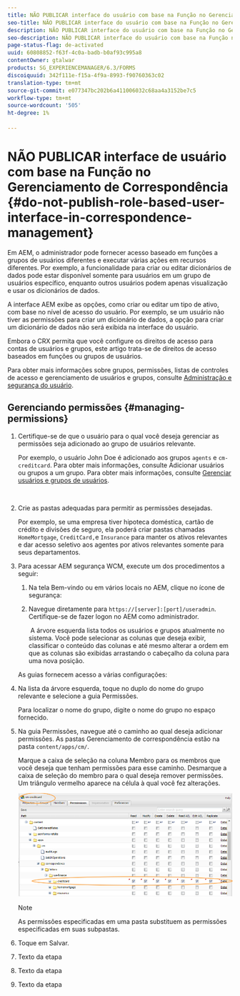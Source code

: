 ```yaml
---
title: NÃO PUBLICAR interface do usuário com base na Função no Gerenciamento de Correspondência
seo-title: NÃO PUBLICAR interface do usuário com base na Função no Gerenciamento de Correspondência
description: NÃO PUBLICAR interface do usuário com base na Função no Gerenciamento de Correspondência
seo-description: NÃO PUBLICAR interface do usuário com base na Função no Gerenciamento de Correspondência
page-status-flag: de-activated
uuid: 60808852-f63f-4c0a-badb-b0af93c995a8
contentOwner: gtalwar
products: SG_EXPERIENCEMANAGER/6.3/FORMS
discoiquuid: 342f111e-f15a-4f9a-8993-f90760363c02
translation-type: tm+mt
source-git-commit: e077347bc202b6a411006032c68aa4a3152be7c5
workflow-type: tm+mt
source-wordcount: '505'
ht-degree: 1%

---
```



# NÃO PUBLICAR interface de usuário com base na Função no Gerenciamento de Correspondência {#do-not-publish-role-based-user-interface-in-correspondence-management}

Em AEM, o administrador pode fornecer acesso baseado em funções a grupos de usuários diferentes e executar várias ações em recursos diferentes. Por exemplo, a funcionalidade para criar ou editar dicionários de dados pode estar disponível somente para usuários em um grupo de usuários específico, enquanto outros usuários podem apenas visualização e usar os dicionários de dados.

A interface AEM exibe as opções, como criar ou editar um tipo de ativo, com base no nível de acesso do usuário. Por exemplo, se um usuário não tiver as permissões para criar um dicionário de dados, a opção para criar um dicionário de dados não será exibida na interface do usuário.

Embora o CRX permita que você configure os direitos de acesso para contas de usuários e grupos, este artigo trata-se de direitos de acesso baseados em funções ou grupos de usuários.

Para obter mais informações sobre grupos, permissões, listas de controles de acesso e gerenciamento de usuários e grupos, consulte [Administração e segurança do usuário](/help/sites-administering/security.md).

## Gerenciando permissões {#managing-permissions}

1. Certifique-se de que o usuário para o qual você deseja gerenciar as permissões seja adicionado ao grupo de usuários relevante.

   Por exemplo, o usuário John Doe é adicionado aos grupos `agents` e `cm-creditcard`. Para obter mais informações, consulte Adicionar usuários ou grupos a um grupo. Para obter mais informações, consulte [Gerenciar usuários e grupos de usuários](/help/communities/users.md).

   ![]()

1. Crie as pastas adequadas para permitir as permissões desejadas.

   Por exemplo, se uma empresa tiver hipoteca doméstica, cartão de crédito e divisões de seguro, ela poderá criar pastas chamadas `HomeMortgage`, `CreditCard,`e `Insurance` para manter os ativos relevantes e dar acesso seletivo aos agentes por ativos relevantes somente para seus departamentos.

1. Para acessar AEM segurança WCM, execute um dos procedimentos a seguir:

   1. Na tela Bem-vindo ou em vários locais no AEM, clique no ícone de segurança:

   1. Navegue diretamente para `https://[server]:[port]/useradmin`. Certifique-se de fazer logon no AEM como administrador.

      ![]()
   A árvore esquerda lista todos os usuários e grupos atualmente no sistema. Você pode selecionar as colunas que deseja exibir, classificar o conteúdo das colunas e até mesmo alterar a ordem em que as colunas são exibidas arrastando o cabeçalho da coluna para uma nova posição.

   As guias fornecem acesso a várias configurações:

1. Na lista da árvore esquerda, toque no duplo do nome do grupo relevante e selecione a guia Permissões.

   Para localizar o nome do grupo, digite o nome do grupo no espaço fornecido.

1. Na guia Permissões, navegue até o caminho ao qual deseja adicionar permissões. As pastas Gerenciamento de correspondência estão na pasta `content/apps/cm/`.

   Marque a caixa de seleção na coluna Membro para os membros que você deseja que tenham permissões para esse caminho. Desmarque a caixa de seleção do membro para o qual deseja remover permissões. Um triângulo vermelho aparece na célula à qual você fez alterações.

   ![useradmin-creditcard](assets/useradmin-creditcard.png)

   >[!NOTE]
   >
   >As permissões especificadas em uma pasta substituem as permissões especificadas em suas subpastas.

1. Toque em Salvar.
1. Texto da etapa
1. Texto da etapa
1. Texto da etapa

